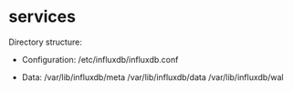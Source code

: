 # services

Directory structure:
  - Configuration:
    /etc/influxdb/influxdb.conf

  - Data:
    /var/lib/influxdb/meta
    /var/lib/influxdb/data
    /var/lib/influxdb/wal



